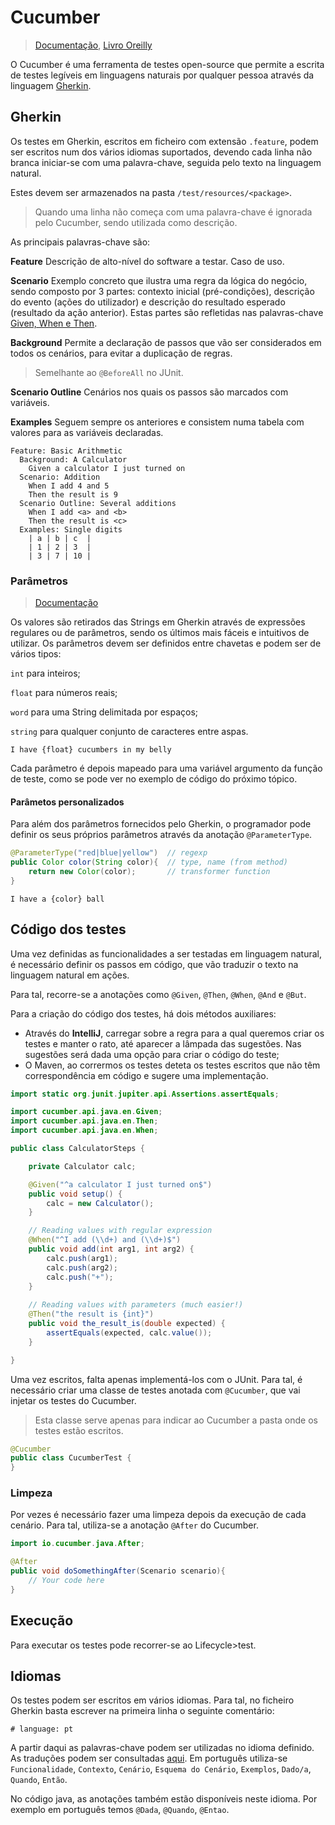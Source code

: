 # Cucumber

> [Documentação](https://cucumber.io/docs), [Livro Oreilly](https://learning.oreilly.com/library/view/mastering-software-testing/9781787285736/6e1c1a32-79a7-492e-a452-894c9f646bfd.xhtml)

O Cucumber é uma ferramenta de testes open-source que permite a escrita de testes legíveis em linguagens naturais por qualquer pessoa através da linguagem [Gherkin](https://cucumber.io/docs/gherkin/reference/).



## Gherkin

Os testes em Gherkin, escritos em ficheiro com extensão `.feature`, podem ser escritos num dos vários idiomas suportados, devendo cada linha não branca iniciar-se com uma palavra-chave, seguida pelo texto na linguagem natural. 

Estes devem ser armazenados na pasta `/test/resources/<package>`.

> Quando uma linha não começa com uma palavra-chave é ignorada pelo Cucumber, sendo utilizada como descrição.

As principais palavras-chave são:

**Feature** Descrição de alto-nível do software a testar. Caso de uso.

**Scenario** Exemplo concreto que ilustra uma regra da lógica do negócio, sendo composto por 3 partes: contexto inicial (pré-condições), descrição do evento (ações do utilizador) e descrição do resultado  esperado (resultado da ação anterior). Estas partes são refletidas nas palavras-chave <u>Given, When e Then</u>.

**Background** Permite a declaração de passos que vão ser considerados em todos os cenários, para evitar a duplicação de regras.

> Semelhante ao `@BeforeAll` no JUnit.

**Scenario Outline** Cenários nos quais os passos são marcados com variáveis.

**Examples** Seguem sempre os anteriores e consistem numa tabela com valores para as variáveis declaradas.

```gherkin
Feature: Basic Arithmetic
  Background: A Calculator
    Given a calculator I just turned on
  Scenario: Addition
    When I add 4 and 5
    Then the result is 9
  Scenario Outline: Several additions
    When I add <a> and <b>
    Then the result is <c>
  Examples: Single digits
    | a | b | c  |
    | 1 | 2 | 3  |
    | 3 | 7 | 10 |
```



### Parâmetros

> [Documentação](https://cucumber.io/docs/cucumber/cucumber-expressions/)

Os valores são retirados das Strings em Gherkin através de expressões regulares ou de parâmetros, sendo os últimos mais fáceis e intuitivos de utilizar. Os parâmetros devem ser definidos entre chavetas e podem ser de vários tipos: 

`int` para inteiros;

`float` para números reais;

`word` para uma String delimitada por espaços;

`string` para qualquer conjunto de caracteres entre aspas.

```gherkin
I have {float} cucumbers in my belly
```

Cada parâmetro é depois mapeado para uma variável argumento da função de teste, como se pode ver no exemplo de código do próximo tópico.



#### Parâmetos personalizados

Para além dos parâmetros fornecidos pelo Gherkin, o programador pode definir os seus próprios parâmetros através da anotação `@ParameterType`.

```java
@ParameterType("red|blue|yellow")  // regexp
public Color color(String color){  // type, name (from method)
    return new Color(color);       // transformer function
}
```

```gherkin
I have a {color} ball
```



## Código dos testes

Uma vez definidas as funcionalidades a ser testadas em linguagem natural, é necessário definir os passos em código, que vão traduzir o texto na linguagem natural em ações.

Para tal, recorre-se a anotações como `@Given`, `@Then`, `@When`, `@And` e `@But`.

Para a criação do código dos testes, há dois métodos auxiliares:

- Através do **IntelliJ**, carregar sobre a regra para a qual queremos criar os testes e manter o rato, até aparecer a lâmpada das sugestões. Nas sugestões será dada uma opção para criar o código do teste;
- O Maven, ao corrermos os testes deteta os testes escritos que não têm correspondência em código e sugere uma implementação.

```java
import static org.junit.jupiter.api.Assertions.assertEquals;

import cucumber.api.java.en.Given;
import cucumber.api.java.en.Then;
import cucumber.api.java.en.When;

public class CalculatorSteps {

    private Calculator calc;

    @Given("^a calculator I just turned on$")
    public void setup() {
        calc = new Calculator();
    }

    // Reading values with regular expression
    @When("^I add (\\d+) and (\\d+)$")
    public void add(int arg1, int arg2) {
        calc.push(arg1);
        calc.push(arg2);
        calc.push("+");
    }
    
    // Reading values with parameters (much easier!)
    @Then("the result is {int}")
    public void the_result_is(double expected) {
        assertEquals(expected, calc.value());
    }

}
```

Uma vez escritos, falta apenas implementá-los com o JUnit. Para tal, é necessário criar uma classe de testes anotada com `@Cucumber`, que vai injetar os testes do Cucumber.

> Esta classe serve apenas para indicar ao Cucumber a pasta onde os testes estão escritos.

```java
@Cucumber
public class CucumberTest {
}
```



### Limpeza

Por vezes é necessário fazer uma limpeza depois da execução de cada cenário. Para tal, utiliza-se a anotação `@After` do Cucumber.

```java
import io.cucumber.java.After;

@After
public void doSomethingAfter(Scenario scenario){
    // Your code here
}
```



## Execução

Para executar os testes pode recorrer-se ao Lifecycle>test.



## Idiomas

Os testes podem ser escritos em vários idiomas. Para tal, no ficheiro Gherkin basta escrever na primeira linha o seguinte comentário:

```gherkin
# language: pt
```

A partir daqui as palavras-chave podem ser utilizadas no idioma definido. As traduções podem ser consultadas [aqui](https://cucumber.io/docs/gherkin/languages/). Em português utiliza-se `Funcionalidade`, `Contexto`, `Cenário`, `Esquema do Cenário`, `Exemplos`, `Dado/a`, `Quando`, `Então`.

No código java, as anotações também estão disponíveis neste idioma. Por exemplo em português temos `@Dada`, `@Quando`, `@Entao`.